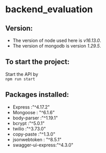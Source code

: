 # backend_evaluation
## Version:
* The version of node used here is _v16.13.0_.
* The version of mongodb is version _1.29.5_.
## To start the project:
Start the API by  
`npm run start`
## Packages installed:
* Express :"^4.17.2"
* Mongoose : "^6.1.6"
* body-parser :"^1.19.1"
* bcrypt :"^5.0.1"
* twilio :"^3.73.0"
* copy-paste :"^1.3.0"
* jsonwebtoken : "^8.5.1"
* swagger-ui-express:"^4.3.0"
